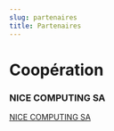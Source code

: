 ```yaml
---
slug: partenaires
title: Partenaires
---
```


# Coopération

### NICE COMPUTING SA
[NICE COMPUTING SA](https://nicecomputing.ch "NICE COMPUTING SA")
